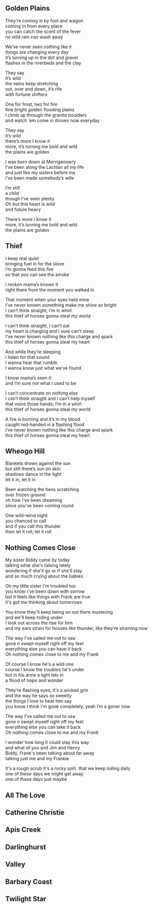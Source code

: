 ## Golden Plains

They’re coming in by foot and wagon\
coming in from every place\
you can catch the scent of the fever\
no wild rain can wash away

We’ve never seen nothing like it\
things are changing every day\
it’s turning up in the dirt and gravel\
flashes in the riverbeds and the clay

They say\
it’s wild\
the veins keep stretching\
out, over and down, it’s rife\
with fortune shifters

One for frost, two for fire\
fine bright golden flooding plains\
I climb up through the granite boulders\
and watch ‘em come in droves now everyday

They say\
it’s wild\
there’s more I know it\
more, it’s turning me bold and wild\
the plains are golden

I was born down at Merriganowry\
I’ve been along the Lachlan all my life\
and just like my sisters before me\
I’ve been made somebody’s wife

I’m still\
a child\
though I’ve seen plenty\
Oh but this heart is wild\
and future heavy

There’s more I know it\
more, it’s turning me bold and wild\
the plains are golden

## Thief

I keep real quiet\
bringing fuel in for the stove\
I’m gonna feed this fire\
so that you can see the smoke

I reckon mama’s known it\
right there from the moment you walked in

That moment when your eyes held mine\
I’ve never known something make me shine so bright\
I can’t think straight, I’m in whirl\
this thief of horses gonna steal my world

I can’t think straight, I can’t eat\
my heart is charging and I sure can’t sleep\
I’ve never known nothing like this charge and spark\
this thief of horses gonna steal my heart

And while they’re sleeping\
I listen for that sound\
I wanna hear that rumble\
I wanna know just what we’ve found

I know mama’s seen it\
and I’m sure not what I used to be

I can’t concentrate on nothing else\
I can’t think straight and I can’t help myself\
that voice those hands, I’m in a whirl\
this thief of horses gonna steal my world

A fire is burning and it’s in my blood\
caught red-handed in a flashing flood\
I’ve never known nothing like this charge and spark\
this thief of horses gonna steal my heart

## Wheogo Hill

Blankets drawn against the sun\
but still there’s sun on skin\
shadows dance in the light\
let it in, let it in

Been watching the hens scratching\
over frozen ground\
oh how I’ve been dreaming\
since you’ve been coming round

One wild-wind night\
you chanced to call\
and if you call this thunder\
then let it roll, let it roll

## Nothing Comes Close

My sister Biddy came by today\
talking what she's talking lately\
wondering if she'll go or if she'll stay\
and so much crying about the babies

Oh my little sister I'm troubled too\
you know I've been down with sorrow\
but it feels like things with Frank are true\
it's got me thinking about tomorrows

You know they'll keep being on out there mustering\
and we'll keep toiling under\
I look out across the rise for him\
and my ears strain for hooves like thunder, like they’re straining now

The way I've sailed me out to sea\
gone n swept myself right off my feet\
everything else you can have it back\
Oh nothing comes close to me and my Frank

Of course I know he's a wild one\
course I know the troubles he's under\
but in his arms a light lets in\
a flood of hope and wonder

They're flashing eyes, it's a wicked grin\
and the way he says so sweetly\
the things I love to hear him say\
you know I think i'm gone completely, yeah I’m a goner now 

The way I've sailed me out to sea\
gone n swept myself right off my feet\
everything else you can take it back\
Oh nothing comes close to me and my Frank

I wonder how long it could stay this way\
and what of you and Jim and Henry\
Biddy, Frank's been talking about far away\
talking just me and my Frankie

It's a rough scrub it's a rocky soil\ 
that we keep toiling daily\
one of these days we might get away\
one of these days just maybe

## All The Love

## Catherine Christie

## Apis Creek

## Darlinghurst

## Valley

## Barbary Coast

## Twilight Star
